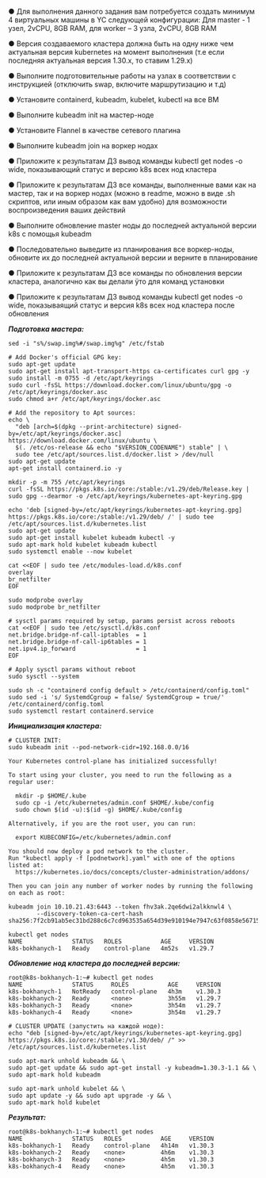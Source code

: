● Для выполнения данного задания вам потребуется создать минимум 4 виртуальных машины в YC следующей конфигурации:
Для master - 1 узел, 2vCPU, 8GB RAM, для worker – 3 узла, 2vCPU, 8GB RAM

● Версия создаваемого кластера должна быть на одну ниже чем актуальная версия kubernetes на момент выполнения (т.е если последняя актуальная версия 1.30.x, то ставим 1.29.x)

● Выполните подготовительные работы на узлах в соответствии с инструкцией (отключить swap, включите маршрутизацию и т.д)

● Установите containerd, kubeadm, kubelet, kubectl на все ВМ

● Выполните kubeadm init на мастер-ноде

● Установите Flannel в качестве сетевого плагина

● Выполните kubeadm join на воркер нодах

● Приложите к результатам ДЗ вывод команды kubectl get nodes -o wide, показывающий статус и версию k8s всех нод кластера

● Приложите к результатам ДЗ все команды, выполненные вами как на мастер, так и на воркер нодах (можно в readme, можно в виде .sh скриптов, или иным образом как вам удобно) для возможности воспроизведения ваших действий

● Выполните обновление master ноды до последней актуальной версии k8s с помощья kubeadm

● Последовательно выведите из планирования все воркер-ноды, обновите их до последней актуальной версии и верните в планирование

● Приложите к результатам ДЗ все команды по обновления версии кластера, аналогично как вы делали ÿто для команд установки

● Приложите к результатам ДЗ вывод команды kubectl get nodes -o wide, показываящий статус и версия k8s всех нод кластера после обновления


***Подготовка мастера:***
```
sed -i "s%/swap.img%#/swap.img%g" /etc/fstab

# Add Docker's official GPG key:
sudo apt-get update
sudo apt-get install apt-transport-https ca-certificates curl gpg -y
sudo install -m 0755 -d /etc/apt/keyrings
sudo curl -fsSL https://download.docker.com/linux/ubuntu/gpg -o /etc/apt/keyrings/docker.asc
sudo chmod a+r /etc/apt/keyrings/docker.asc
 
# Add the repository to Apt sources:
echo \
  "deb [arch=$(dpkg --print-architecture) signed-by=/etc/apt/keyrings/docker.asc] https://download.docker.com/linux/ubuntu \
  $(. /etc/os-release && echo "$VERSION_CODENAME") stable" | \
  sudo tee /etc/apt/sources.list.d/docker.list > /dev/null
sudo apt-get update
apt-get install containerd.io -y

mkdir -p -m 755 /etc/apt/keyrings
curl -fsSL https://pkgs.k8s.io/core:/stable:/v1.29/deb/Release.key | sudo gpg --dearmor -o /etc/apt/keyrings/kubernetes-apt-keyring.gpg

echo 'deb [signed-by=/etc/apt/keyrings/kubernetes-apt-keyring.gpg] https://pkgs.k8s.io/core:/stable:/v1.29/deb/ /' | sudo tee /etc/apt/sources.list.d/kubernetes.list
sudo apt-get update
sudo apt-get install kubelet kubeadm kubectl -y
sudo apt-mark hold kubelet kubeadm kubectl
sudo systemctl enable --now kubelet

cat <<EOF | sudo tee /etc/modules-load.d/k8s.conf
overlay
br_netfilter
EOF

sudo modprobe overlay
sudo modprobe br_netfilter

# sysctl params required by setup, params persist across reboots
cat <<EOF | sudo tee /etc/sysctl.d/k8s.conf
net.bridge.bridge-nf-call-iptables  = 1
net.bridge.bridge-nf-call-ip6tables = 1
net.ipv4.ip_forward                 = 1
EOF

# Apply sysctl params without reboot
sudo sysctl --system

sudo sh -c "containerd config default > /etc/containerd/config.toml"
sudo sed -i 's/ SystemdCgroup = false/ SystemdCgroup = true/' /etc/containerd/config.toml
sudo systemctl restart containerd.service
```

***Инициализация кластера:***
```
# CLUSTER INIT:
sudo kubeadm init --pod-network-cidr=192.168.0.0/16

Your Kubernetes control-plane has initialized successfully!

To start using your cluster, you need to run the following as a regular user:

  mkdir -p $HOME/.kube
  sudo cp -i /etc/kubernetes/admin.conf $HOME/.kube/config
  sudo chown $(id -u):$(id -g) $HOME/.kube/config

Alternatively, if you are the root user, you can run:

  export KUBECONFIG=/etc/kubernetes/admin.conf

You should now deploy a pod network to the cluster.
Run "kubectl apply -f [podnetwork].yaml" with one of the options listed at:
  https://kubernetes.io/docs/concepts/cluster-administration/addons/

Then you can join any number of worker nodes by running the following on each as root:

kubeadm join 10.10.21.43:6443 --token fhv3ak.2qe6dwi2alkknwl4 \
        --discovery-token-ca-cert-hash sha256:7f2cb91ab5ec31bd288c6c7cd963535a654d39e910194e7947c63f0858e56715

kubectl get nodes
NAME              STATUS   ROLES           AGE     VERSION
k8s-bokhanych-1   Ready    control-plane   4m52s   v1.29.7
```

***Обновление нод кластера до последней версии:***
```
root@k8s-bokhanych-1:~# kubectl get nodes
NAME              STATUS     ROLES           AGE     VERSION
k8s-bokhanych-1   NotReady   control-plane   4h3m    v1.30.3
k8s-bokhanych-2   Ready      <none>          3h55m   v1.29.7
k8s-bokhanych-3   Ready      <none>          3h54m   v1.29.7
k8s-bokhanych-4   Ready      <none>          3h54m   v1.29.7

# CLUSTER UPDATE (запустить на каждой ноде):
echo "deb [signed-by=/etc/apt/keyrings/kubernetes-apt-keyring.gpg] https://pkgs.k8s.io/core:/stable:/v1.30/deb/ /" >> /etc/apt/sources.list.d/kubernetes.list

sudo apt-mark unhold kubeadm && \
sudo apt-get update && sudo apt-get install -y kubeadm=1.30.3-1.1 && \
sudo apt-mark hold kubeadm

sudo apt-mark unhold kubelet && \
sudo apt update -y && sudo apt upgrade -y && \
sudo apt-mark hold kubelet
```

***Результат:***
```
root@k8s-bokhanych-1:~# kubectl get nodes
NAME              STATUS   ROLES           AGE     VERSION
k8s-bokhanych-1   Ready    control-plane   4h14m   v1.30.3
k8s-bokhanych-2   Ready    <none>          4h6m    v1.30.3
k8s-bokhanych-3   Ready    <none>          4h5m    v1.30.3
k8s-bokhanych-4   Ready    <none>          4h5m    v1.30.3
```
